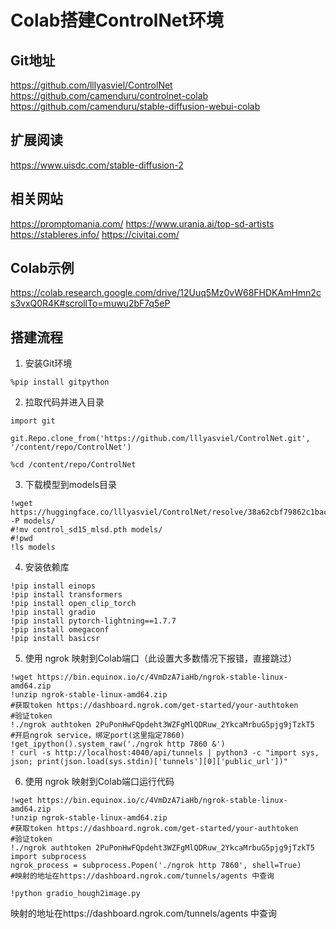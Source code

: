 # Colab搭建ControlNet环境
## Git地址
https://github.com/lllyasviel/ControlNet
https://github.com/camenduru/controlnet-colab
https://github.com/camenduru/stable-diffusion-webui-colab
## 扩展阅读
https://www.uisdc.com/stable-diffusion-2
## 相关网站
https://promptomania.com/
https://www.urania.ai/top-sd-artists
https://stableres.info/
https://civitai.com/
## Colab示例
https://colab.research.google.com/drive/12Uuq5Mz0vW68FHDKAmHmn2cs3vxQ0R4K#scrollTo=muwu2bF7q5eP
## 搭建流程
1. 安装Git环境
```
%pip install gitpython
```
2. 拉取代码并进入目录
```
import git

git.Repo.clone_from('https://github.com/lllyasviel/ControlNet.git', '/content/repo/ControlNet')

%cd /content/repo/ControlNet
```
3. 下载模型到models目录
```
!wget https://huggingface.co/lllyasviel/ControlNet/resolve/38a62cbf79862c1bac73405ec8dc46133aee3e36/models/control_sd15_mlsd.pth -P models/
#!mv control_sd15_mlsd.pth models/
#!pwd
!ls models
```
4. 安装依赖库
```
!pip install einops
!pip install transformers
!pip install open_clip_torch
!pip install gradio
!pip install pytorch-lightning==1.7.7
!pip install omegaconf
!pip install basicsr
```
5. 使用 ngrok 映射到Colab端口（此设置大多数情况下报错，直接跳过）
```
!wget https://bin.equinox.io/c/4VmDzA7iaHb/ngrok-stable-linux-amd64.zip
!unzip ngrok-stable-linux-amd64.zip
#获取token https://dashboard.ngrok.com/get-started/your-authtoken
#验证token
!./ngrok authtoken 2PuPonHwFQpdeht3WZFgMlQDRuw_2YkcaMrbuG5pjg9jTzkT5
#开启ngrok service，绑定port(这里指定7860)
!get_ipython().system_raw('./ngrok http 7860 &')
! curl -s http://localhost:4040/api/tunnels | python3 -c "import sys, json; print(json.load(sys.stdin)['tunnels'][0]['public_url'])"
```
6. 使用 ngrok 映射到Colab端口运行代码
```
!wget https://bin.equinox.io/c/4VmDzA7iaHb/ngrok-stable-linux-amd64.zip
!unzip ngrok-stable-linux-amd64.zip
#获取token https://dashboard.ngrok.com/get-started/your-authtoken
#验证token
!./ngrok authtoken 2PuPonHwFQpdeht3WZFgMlQDRuw_2YkcaMrbuG5pjg9jTzkT5
import subprocess
ngrok_process = subprocess.Popen('./ngrok http 7860', shell=True)  
#映射的地址在https://dashboard.ngrok.com/tunnels/agents 中查询

!python gradio_hough2image.py
```
映射的地址在https://dashboard.ngrok.com/tunnels/agents 中查询